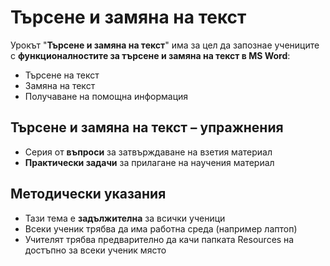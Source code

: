 # Търсене и замяна на текст 

Урокът "**Търсене и замяна на текст**" има за цел да запознае учениците с **функционалностите за търсене и замяна на текст в MS Word**:
- Търсене на текст
- Замяна на текст
- Получаване на помощна информация

## Търсене и замяна на текст – упражнения
  - Серия от **въпроси** за затвърждаване на взетия материал
  - **Практически задачи** за прилагане на научения материал

## Методически указания
  - Тази тема е **задължителна** за всички ученици
  - Всеки ученик трябва да има работна среда (например лаптоп)
  - Учителят трябва предварително да качи папката Resources на достъпно за всеки ученик място
